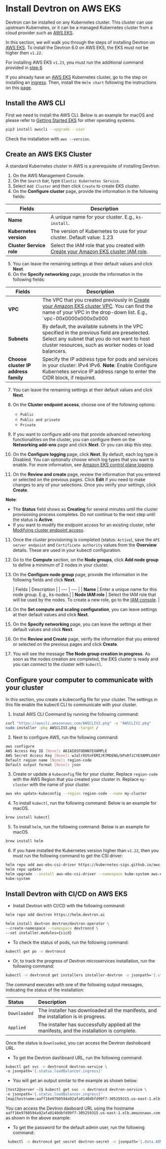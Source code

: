 # Install Devtron on AWS EKS

Devtron can be installed on any Kubernetes cluster. This cluster can use upstream Kubernetes, or it can be a managed Kubernetes cluster from a cloud provider such as [AWS EKS](https://docs.aws.amazon.com/eks/latest/userguide/what-is-eks.html).

In this section, we will walk you through the steps of installing Devtron on [AWS EKS](https://docs.aws.amazon.com/eks/latest/userguide/what-is-eks.html). To install the Devtron 6.0 on AWS EKS, the EKS must not be higher then `v1.22`.

For installing AWS EKS `v1.23`, you must run the additional command provided in [step 6]()

If you already have an [AWS EKS](https://docs.aws.amazon.com/eks/latest/userguide/what-is-eks.html) Kubernetes cluster, go to the step on installing an [ingress](https://docs.devtron.ai/v/v0.6/getting-started/install/ingress-setup). Then, install the `Helm chart` following the instructions on this [page](https://helm.sh/docs/intro/install/).

## Install the AWS CLI

First we need to install the AWS CLI. Below is an example for macOS and please refer to [Getting Started EKS](https://docs.aws.amazon.com/eks/latest/userguide/getting-started-console.html) for other operating systems.

```bash
pip3 install awscli --upgrade --user
```
Check the installation with `aws --version`.

## Create an AWS EKS Cluster

A standard Kubernetes cluster in AWS is a prerequisite of installing Devtron. 

1. On the AWS Management Console.
2. On the `Search` bar, type `Elastic Kubernetes Service`.
3. Select `Add Cluster` and then click `Create` to create EKS cluster.
4. On the **Configure cluster** page, provide the information in the following fields:

| Fields | Description |
| --- | --- |
| **Name** | A unique name for your cluster. E.g., `ks-install`.|
| **Kubernetes version** | The version of Kubernetes to use for your cluster. Default value: 1.23 |
| **Cluster Service role** | Select the IAM role that you created with [Create your Amazon EKS cluster IAM role](https://docs.aws.amazon.com/eks/latest/userguide/getting-started-console.html#role-create). |

5. You can leave the remaining settings at their default values and click **Next**.
6. On the **Specify networking** page, provide the information in the following fields:
 
 | Fields | Description |
| --- | --- |
| **VPC** | The VPC that you created previously in [Create your Amazon EKS cluster VPC](https://docs.aws.amazon.com/eks/latest/userguide/getting-started-console.html#vpc-create). You can find the name of your VPC in the drop-down list. E.g., `vpc-00x0000x000x0x000 | my-eks-vpc-stack-VPC`.|
| **Subnets** | By default, the available subnets in the VPC specified in the previous field are preselected. Select any subnet that you do not want to host cluster resources, such as worker nodes or load balancers. |
| **Choose cluster IP address family** | Specify the IP address type for pods and services in your cluster: IPv4 IPv6. **Note**: Enable Configure Kubernetes service IP address range to enter the CIDR block, if required. |
7. You can leave the remaining settings at their default values and click **Next**.
8. On the **Cluster endpoint access**, choose one of the following options:
    * `Public`
    * `Public and private`
    * `Private`

9. If you want to configure add-ons that provide advanced networking functionalities on the cluster, you can configure them on the **Networking add-ons** page and click **Next**. Or you can skip this step.

9. On the **Configure logging** page, click **Next**. By default, each log type is Disabled. You can optionally choose which log types that you want to enable. For more information, see [Amazon EKS control plane logging](https://docs.aws.amazon.com/eks/latest/userguide/control-plane-logs.html).

10. On the **Review and create** page, review the information that you entered or selected on the previous pages. Click **Edit** if you need to make changes to any of your selections. Once you verify your settings, click **Create**. 

 **Note**: 
 * The **Status** field shows as **Creating** for several minutes until the cluster provisioning process completes. Do not continue to the next step until the status is **Active**. 
 * If you want to modify the endpoint access for an existing cluster, refer [Modifying cluster endpoint access](https://docs.aws.amazon.com/eks/latest/userguide/cluster-endpoint.html#modify-endpoint-access).

11. Once the cluster provisioning is completed (status: `Active`), save the `API server endpoint` and `Certificate authority` values from the **Overview** details. These are used in your kubectl configuration.

12. Go to the **Compute** section, on the **Node groups**, click **Add node group** to define a minimum of 2 nodes in your cluster.

13. On the **Configure node group** page, provide the information in the following fields and click **Next**.

    | Fields | Description |
| --- | --- |
| **Name** | Enter a unique name for this node group. E.g., ks-nodes.|
| **Node IAM role** | Select the IAM role that will be used by the nodes. To create a new role, go to the [IAM console](https://us-east-2.console.aws.amazon.com/iam/home?#roles). |

13. On the **Set compute and scaling configuration**, you can leave settings at their default values and click **Next**.

14. On the **Specify networking** page, you can leave the settings at their default values and click **Next**.

15. On the **Review and Create** page, verify the information that you entered or selected on the previous pages and click **Create**.

16. You will see the message **The Node group creation in progress**. As soon as the nodes creation are completed, the EKS cluster is ready and you can connect to the cluster with `kubectl`.



## Configure your computer to communicate with your cluster

In this section, you create a kubeconfig file for your cluster. The settings in this file enable the kubectl CLI to communicate with your cluster.

1. Install AWS CLI Command by running the following command:

```bash
curl "https://awscli.amazonaws.com/AWSCLIV2.pkg" -o "AWSCLIV2.pkg"
sudo installer -pkg AWSCLIV2.pkg -target /
```

2. Next to configure AWS, run the following command:

```bash
aws configure
AWS Access Key ID [None]: AKIAIOSFODNN7EXAMPLE
AWS Secret Access Key [None]: wJalrXUtnFEMI/K7MDENG/bPxRfiCYEXAMPLEKEY
Default region name [None]: region-code
Default output format [None]: json
```

3. Create or update a `kubeconfig` file for your cluster. Replace `region-code` with the AWS Region that you created your cluster in. Replace `my-cluster` with the name of your cluster.

```bash
aws eks update-kubeconfig --region region-code --name my-cluster
```

4. To install `kubectl`, run the following command: 
   Below is an example for macOS.

```bash
brew install kubectl
```

5. To install `helm`, run the following command:
    Below is an example for macOS.

```bash
brew install helm
```

6. If you have installed the Kubernetes version higher than `v1.22`, then you must run the following command to get the CSI driver:

```bash
helm repo add aws-ebs-csi-driver https://kubernetes-sigs.github.io/aws-ebs-csi-driver
helm repo update
helm upgrade --install aws-ebs-csi-driver --namespace kube-system aws-ebs-csi-driver/aws-ebs-csi-driver
kube-system
```


## Install Devtron with CI/CD on AWS EKS 

* Install Devtron with CI/CD with the following command:

```bash
helm repo add devtron https://helm.devtron.ai
```
```bash
helm install devtron devtron/devtron-operator \
--create-namespace --namespace devtroncd \
--set installer.modules={cicd}
```

* To check the status of pods, run the following command:

```bash
kubectl get po -n devtroncd 
```

* Or, to track the progress of Devtron microservices installation, run the following command:

```bash
kubectl -n devtroncd get installers installer-devtron -o jsonpath='{.status.sync.status}'
```
The command executes with one of the following output messages, indicating the status of the installation:

| Status | Description |
| :--- | :--- |
| `Downloaded` | The installer has downloaded all the manifests, and the installation is in progress. |
| `Applied` | The installer has successfully applied all the manifests, and the installation is complete. |

Once the status is `Downloaded`, you can access the Devtron dashoboard URL.

* To get the Devtron dashboard URL, run the following command:

 ```bash
 kubectl get svc -n devtroncd devtron-service \
-o jsonpath='{.status.loadBalancer.ingress}'
```

* You will get an output similar to the example as shown below:

```bash
[test2@server ~]$ kubectl get svc -n devtroncd devtron-service \
-o jsonpath='{.status.loadBalancer.ingress}'
[map[hostname:aaff16e9760594a92afa0140dbfd99f7-305259315.us-east-1.elb.amazonaws.com]]
```

You can access the Devtron dasboard URL using the hostname `aaff16e9760594a92afa0140dbfd99f7-305259315.us-east-1.elb.amazonaws.com` as shown in the above example.

* To get the password for the default admin user, run the following command:

```bash
 kubectl -n devtroncd get secret devtron-secret -o jsonpath='{.data.ADMIN_PASSWORD}' | base64 -d
 ```

